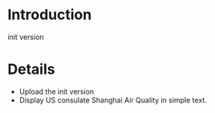 # Introduction #

init version


# Details #

  * Upload the init version
  * Display US consulate Shanghai Air Quality in simple text.
